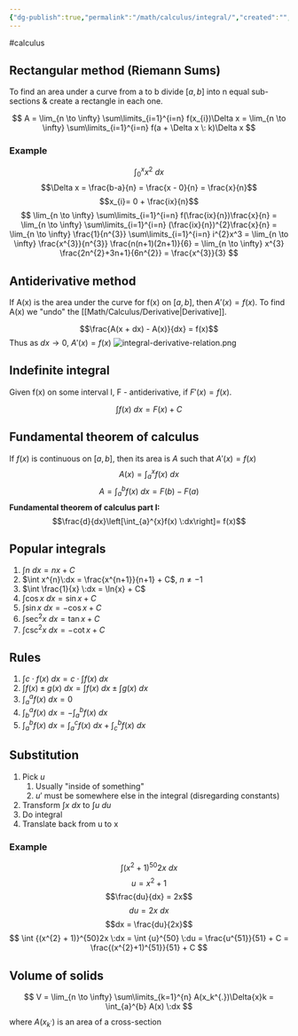 ```yaml
---
{"dg-publish":true,"permalink":"/math/calculus/integral/","created":"","updated":""}
---
```


#calculus 
## Rectangular method (Riemann Sums)
To find an area under a curve from a to b divide $[a,b]$ into n equal sub-sections & create a rectangle in each one.

$$
A = \lim_{n \to \infty} \sum\limits_{i=1}^{i=n} f(x_{i})\Delta x =
\lim_{n \to \infty} \sum\limits_{i=1}^{i=n} f(a + \Delta x \: k)\Delta x
$$

### Example
$$\int_{0}^{x} x^{2} \:dx$$
$$\Delta x = \frac{b-a}{n} = \frac{x - 0}{n} = \frac{x}{n}$$
$$x_{i}= 0 + \frac{ix}{n}$$
$$
\lim_{n \to \infty} \sum\limits_{i=1}^{i=n} f(\frac{ix}{n})\frac{x}{n} = 
\lim_{n \to \infty} \sum\limits_{i=1}^{i=n} (\frac{ix}{n})^{2}\frac{x}{n} =
\lim_{n \to \infty} \frac{1}{n^{3}} \sum\limits_{i=1}^{i=n} i^{2}x^3 =
\lim_{n \to \infty} \frac{x^{3}}{n^{3}} \frac{n(n+1)(2n+1)}{6} =
\lim_{n \to \infty} x^{3} \frac{2n^{2}+3n+1}{6n^{2}} = \frac{x^{3}}{3}
$$

## Antiderivative method
If A(x) is the area under the curve for f(x) on $[a,b]$, then $A'(x) = f(x)$. To find A(x) we "undo" the [[Math/Calculus/Derivative\|Derivative]].

$$\frac{A(x + dx) - A(x)}{dx} = f(x)$$
Thus as $dx \to 0$, $A'(x) = f(x)$
![integral-derivative-relation.png](/img/user/Files/integral-derivative-relation.png)

## Indefinite integral
Given f(x) on some interval I, F - antiderivative, if $F'(x) = f(x)$.

$$\int f(x)\:dx = F(x) + C$$
## Fundamental theorem of calculus
If $f(x)$ is continuous on $[a,b]$, then its area is $A$ such that $A'(x) = f(x)$
$$A(x) = \int_{a}^{x}f(x)\:dx$$
$$A = \int_{a}^{b}f(x)\:dx = F(b) - F(a)$$
**Fundamental theorem of calculus part I:**
$$\frac{d}{dx}\left[\int_{a}^{x}f(x) \:dx\right]= f(x)$$

## Popular integrals

1. $\int n \:dx = nx + C$
2. $\int x^{n}\:dx = \frac{x^{n+1}}{n+1} + C$, $n \neq -1$
3. $\int \frac{1}{x} \:dx = \ln{x} + C$
4. $\int \cos{x} \:dx = \sin{x} + C$
5. $\int \sin{x} \:dx = -\cos{x} + C$
6. $\int \sec^{2}{x} \:dx= \tan{x} + C$
7. $\int \csc^{2}{x} \:dx= -\cot{x} + C$

## Rules

1. $\int c \cdot f(x) \:dx = c \cdot \int f(x) \:dx$
2. $\int f(x) \pm g(x) \:dx = \int f(x) \:dx \pm \int g(x) \:dx$
3. $\int_{a}^{a}f(x)\:dx = 0$
4. $\int_{b}^{a}f(x)\:dx = -\int_{a}^{b}f(x)\:dx$
5. $\int_{a}^{b}f(x)\:dx = \int_{a}^{c}f(x)\:dx + \int_{c}^{b}f(x)\:dx$

## Substitution
1. Pick $u$
	1. Usually "inside of something"
	2. $u'$ must be somewhere else in the integral (disregarding constants)
2. Transform $\int x \:dx$ to $\int u \:du$
3. Do integral
4. Translate back from u to x

### Example
$$\int {(x^{2} + 1)}^{50}2x \:dx$$
$$u=x^{2}+ 1$$
$$\frac{du}{dx} = 2x$$
$$du = 2x \:dx$$
$$dx = \frac{du}{2x}$$
$$
\int {(x^{2} + 1)}^{50}2x \:dx = 
\int {u}^{50} \:du =
\frac{u^{51}}{51} + C =
\frac{(x^{2}+1)^{51}}{51} + C
$$

## Volume of solids
$$
V = \lim_{n \to \infty} \sum\limits_{k=1}^{n} A(x_k^{.})\Delta{x}k =
\int_{a}^{b} A(x) \:dx
$$
where $A(x_k^{.})$ is an area of a cross-section